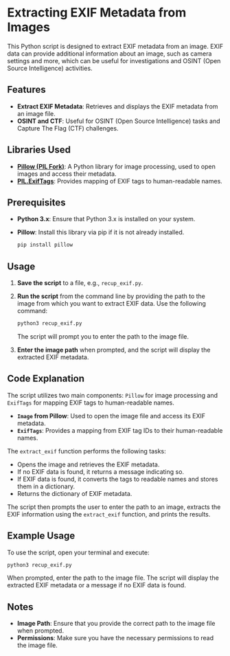 # Extracting EXIF Metadata from Images

This Python script is designed to extract EXIF metadata from an image. EXIF data can provide additional information about an image, such as camera settings and more, which can be useful for investigations and OSINT (Open Source Intelligence) activities.

## Features

- **Extract EXIF Metadata**: Retrieves and displays the EXIF metadata from an image file.
- **OSINT and CTF**: Useful for OSINT (Open Source Intelligence) tasks and Capture The Flag (CTF) challenges.

## Libraries Used

- **[Pillow (PIL Fork)](https://pillow.readthedocs.io/en/stable/)**: A Python library for image processing, used to open images and access their metadata.
- **[PIL.ExifTags](https://pillow.readthedocs.io/en/stable/releasenotes/4.0.0.html#ExifTags)**: Provides mapping of EXIF tags to human-readable names.

## Prerequisites

- **Python 3.x**: Ensure that Python 3.x is installed on your system.
- **Pillow**: Install this library via pip if it is not already installed.

  ```bash
  pip install pillow
  ```

## Usage

1. **Save the script** to a file, e.g., `recup_exif.py`.

2. **Run the script** from the command line by providing the path to the image from which you want to extract EXIF data. Use the following command:

   ```bash
   python3 recup_exif.py
   ```

   The script will prompt you to enter the path to the image file.

3. **Enter the image path** when prompted, and the script will display the extracted EXIF metadata.

## Code Explanation

The script utilizes two main components: `Pillow` for image processing and `ExifTags` for mapping EXIF tags to human-readable names.

- **`Image` from Pillow**: Used to open the image file and access its EXIF metadata.
- **`ExifTags`**: Provides a mapping from EXIF tag IDs to their human-readable names.

The `extract_exif` function performs the following tasks:
- Opens the image and retrieves the EXIF metadata.
- If no EXIF data is found, it returns a message indicating so.
- If EXIF data is found, it converts the tags to readable names and stores them in a dictionary.
- Returns the dictionary of EXIF metadata.

The script then prompts the user to enter the path to an image, extracts the EXIF information using the `extract_exif` function, and prints the results.

## Example Usage

To use the script, open your terminal and execute:

```bash
python3 recup_exif.py
```

When prompted, enter the path to the image file. The script will display the extracted EXIF metadata or a message if no EXIF data is found.

## Notes

- **Image Path**: Ensure that you provide the correct path to the image file when prompted.
- **Permissions**: Make sure you have the necessary permissions to read the image file.

